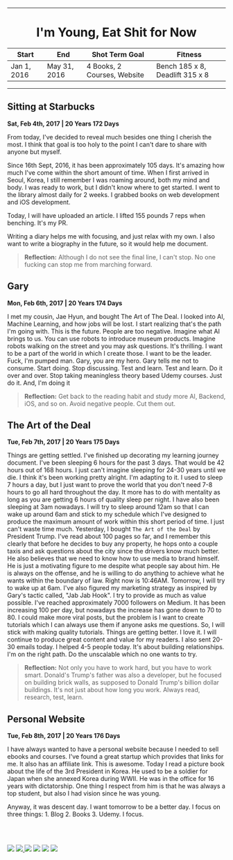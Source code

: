 <hr>
<h1 align="center">I'm Young, Eat Shit for Now</h1>

| Start | End  | Shot Term Goal | Fitness |
|--------|------------|----------|------|
|  Jan 1, 2016| May 31, 2016 | 4 Books, 2 Courses, Website | Bench 185 x 8, Deadlift 315 x 8 |

<hr>

## Sitting at Starbucks
**Sat, Feb 4th, 2017 | 20 Years 172 Days**

From today, I've decided to reveal much besides one thing I cherish the most. I think that goal is too holy to the point I can't dare to share with anyone but myself.

Since 16th Sept, 2016, it has been approximately 105 days. It's amazing how much I've come within the short amount of time. When I first arrived in Seoul, Korea, I still remember I was roaming around, both my mind and body. I was ready to work, but I didn't know where to get started. I went to the library almost daily for 2 weeks. I grabbed books on web development and iOS development.

Today, I will have uploaded an article. I lifted 155 pounds 7 reps when benching. It's my PR.

Writing a diary helps me with focusing, and just relax with my own. I also want to write a biography in the future, so it would help me document.

> **Reflection:** Although I do not see the final line, I can't stop. No one fucking can stop me from marching forward.


## Gary
**Mon, Feb 6th, 2017 | 20 Years 174 Days**

I met my cousin, Jae Hyun, and bought The Art of The Deal. I looked into AI, Machine Learning, and how jobs will be lost. I start realizing that's the path I'm going with. This is the future. People are too negative. Imagine what AI brings to us. You can use robots to introduce museum products. Imagine robots walking on the street and you may ask questions. It's thrilling. I want to be a part of the world in which I create those. I want to be the leader. Fuck, I'm pumped man. Gary, you are my hero. Gary tells me not to consume. Start doing. Stop discussing. Test and learn. Test and learn. Do it over and over. Stop taking meaningless theory based Udemy courses. Just do it. And, I'm doing it

> **Reflection:** Get back to the reading habit and study more AI, Backend, iOS, and so on. Avoid negative people. Cut them out.

## The Art of the Deal
**Tue, Feb 7th, 2017 | 20 Years 175 Days**

Things are getting settled. I've finished up decorating my learning journey document. I've been sleeping 6 hours for the past 3 days. That would be 42 hours out of 168 hours. I just can't imagine sleeping for 24-30 years until we die. I think it's been working pretty alright. I'm adapting to it. I used to sleep 7 hours a day, but I just want to prove the world that you don't need 7-8 hours to go all hard throughout the day. It more has to do with mentality as long as you are getting 6 hours of quality sleep per night. I have also been sleeping at 3am nowadays. I will try to sleep around 12am so that I can wake up around 6am and stick to my schedule which I've designed to produce the maximum amount of work within this short period of time. I just can't waste time much. Yesterday, I bought `The Art of the Deal` by President Trump. I've read about 100 pages so far, and I remember this clearly that before he decides to buy any property, he hops onto a couple taxis and ask questions about the city since the drivers know much better. He also believes that we need to know how to use media to brand himself. He is just a motivating figure to me despite what people say about him. He is always on the offense, and he is willing to do anything to achieve what he wants within the boundary of law. Right now is 10:46AM. Tomorrow, I will try to wake up at 6am. I've also figured my marketing strategy as inspired by Gary's tactic called, "Jab Jab Hook". I try to provide as much as value possible. I've reached approximately 7000 followers on Medium. It has been increasing 100 per day, but nowadays the increase has gone down to 70 to 80. I could make more viral posts, but the problem is I want to create tutorials which I can always use them if anyone asks me questions. So, I will stick with making quality tutorials. Things are getting better. I love it. I will continue to produce great content and value for my readers. I also sent 20-30 emails today. I helped 4-5 people today. It's about building relationships. I'm on the right path. Do the unscalable which no one wants to try.

>**Reflection:** Not only you have to work hard, but you have to work smart. Donald's Trump's father was also a developer, but he focused on building brick walls, as supposed to Donald Trump's billion dollar buildings. It's not just about how long you work. Always read, research, test, learn.

## Personal Website
**Tue, Feb 8th, 2017 | 20 Years 176 Days**

I have always wanted to have a personal website because I needed to sell ebooks and courses. I've found a great startup which provides that links for me. It also has an affiliate link. This is awesome. Today I read a picture book about the life of the 3rd President in Korea. He used to be a soldier for Japan when she annexed Korea during WWII. He was in the office for 16 years with dictatorship. One thing I respect from him is that he was always a top student, but also I had vision since he was young.

Anyway, it was descent day. I want tomorrow to be a better day. I focus on three things: 1. Blog 2. Books 3. Udemy. I focus. 



<br>
<br>
<p><a href="https://facebook.com/bobthedeveloper"><img src="https://img.shields.io/badge/Facebook-Like-3B5998.svg"></a> <a href="https://youtube.com/bobthedeveloper"><img src="https://img.shields.io/badge/YouTube-Subscribe-CE1312.svg"</a> <a href="https://twitter.com/bobleesj"><img src="https://img.shields.io/badge/Twitter-Follow-55ACEE.svg"></a> <a href="https://instagram.com/bob_the_developer
"><img src="https://img.shields.io/badge/Instagram-Follow-BB2F92.svg"></a> <a href="https://linkedin.com/in/bobleesj"><img src= "https://img.shields.io/badge/LinkedIn-Connect-0077B5.svg"></a>
<a href="https://medium.com/@bobleesj"><img src="https://img.shields.io/badge/Medium-Read-00AB6C.svg"/></a>
</p>
